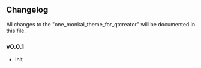 ## Changelog

All changes to the "one_monkai_theme_for_qtcreator" will be documented in this file.

### v0.0.1

- init